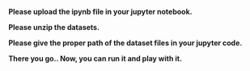 **Please upload the ipynb file in your jupyter notebook.**

**Please unzip the datasets.**

**Please give the proper path of the dataset files in your jupyter code.**

**There you go.. Now, you can run it and play with it.**
